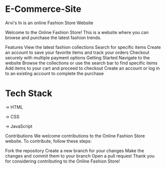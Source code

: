 # E-Commerce-Site
Arvi's In is an online Fashion Store Website 

Welcome to the Online Fashion Store! This is a website where you can browse and purchase the latest fashion trends.

Features
View the latest fashion collections
Search for specific items
Create an account to save your favorite items and track your orders
Checkout securely with multiple payment options
Getting Started
Navigate to the website
Browse the collections or use the search bar to find specific items
Add items to your cart and proceed to checkout
Create an account or log in to an existing account to complete the purchase
# Tech Stack
-> HTML

-> CSS

-> JavaScript

Contributions
We welcome contributions to the Online Fashion Store website. To contribute, follow these steps:

Fork the repository
Create a new branch for your changes
Make the changes and commit them to your branch
Open a pull request
Thank you for considering contributing to the Online Fashion Store!

